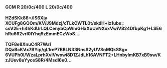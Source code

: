 #### GCM R 20/0c/400 L 20/0c/400
**HZdSKk88+/IS6Xjy**<br/>**XCUFg8GQOm/KV/J9Mdzj/cTLkOWTL0t/skdH+lz1ubs=**<br/>**csV2E+h4hKdUrLQLCenybCpWmGHxXuUvNXoxVwiV824DfbpKg1+LSE6hRu662vrl0lYhq9zEmmECzWoS...**<br/><br/>
**TQF8e8XnuC4R7Wa1**<br/>**DQaBcKVx7BYip/gL1reP7BBLN33NnsS2yUVSnMQkSSg=**<br/>**6VUPh0l/WzaLprhXvlVwowi8D1ZJdLh16AVNFT2+LHnbyImKB7xB9sw/KzJUev8uYyceS8R/4Msdl6e0...**